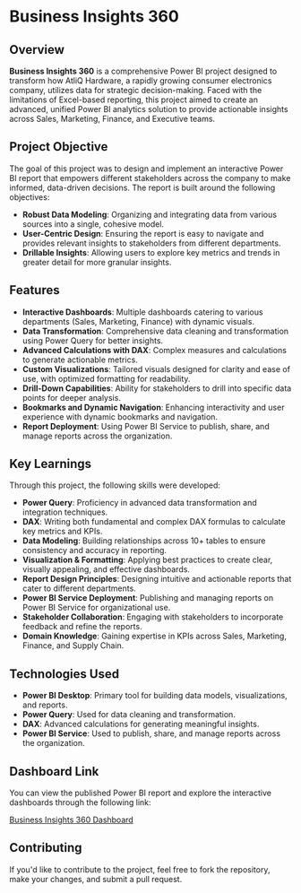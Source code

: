 # Business Insights 360

## Overview

**Business Insights 360** is a comprehensive Power BI project designed to transform how AtliQ Hardware, a rapidly growing consumer electronics company, utilizes data for strategic decision-making. Faced with the limitations of Excel-based reporting, this project aimed to create an advanced, unified Power BI analytics solution to provide actionable insights across Sales, Marketing, Finance, and Executive teams.

## Project Objective

The goal of this project was to design and implement an interactive Power BI report that empowers different stakeholders across the company to make informed, data-driven decisions. The report is built around the following objectives:

- **Robust Data Modeling**: Organizing and integrating data from various sources into a single, cohesive model.
- **User-Centric Design**: Ensuring the report is easy to navigate and provides relevant insights to stakeholders from different departments.
- **Drillable Insights**: Allowing users to explore key metrics and trends in greater detail for more granular insights.

## Features

- **Interactive Dashboards**: Multiple dashboards catering to various departments (Sales, Marketing, Finance) with dynamic visuals.
- **Data Transformation**: Comprehensive data cleaning and transformation using Power Query for better insights.
- **Advanced Calculations with DAX**: Complex measures and calculations to generate actionable metrics.
- **Custom Visualizations**: Tailored visuals designed for clarity and ease of use, with optimized formatting for readability.
- **Drill-Down Capabilities**: Ability for stakeholders to drill into specific data points for deeper analysis.
- **Bookmarks and Dynamic Navigation**: Enhancing interactivity and user experience with dynamic bookmarks and navigation.
- **Report Deployment**: Using Power BI Service to publish, share, and manage reports across the organization.

## Key Learnings

Through this project, the following skills were developed:

- **Power Query**: Proficiency in advanced data transformation and integration techniques.
- **DAX**: Writing both fundamental and complex DAX formulas to calculate key metrics and KPIs.
- **Data Modeling**: Building relationships across 10+ tables to ensure consistency and accuracy in reporting.
- **Visualization & Formatting**: Applying best practices to create clear, visually appealing, and effective dashboards.
- **Report Design Principles**: Designing intuitive and actionable reports that cater to different departments.
- **Power BI Service Deployment**: Publishing and managing reports on Power BI Service for organizational use.
- **Stakeholder Collaboration**: Engaging with stakeholders to incorporate feedback and refine the reports.
- **Domain Knowledge**: Gaining expertise in KPIs across Sales, Marketing, Finance, and Supply Chain.

## Technologies Used

- **Power BI Desktop**: Primary tool for building data models, visualizations, and reports.
- **Power Query**: Used for data cleaning and transformation.
- **DAX**: Advanced calculations for generating meaningful insights.
- **Power BI Service**: Used to publish, share, and manage reports across the organization.

## Dashboard Link

You can view the published Power BI report and explore the interactive dashboards through the following link:

[Business Insights 360 Dashboard](https://app.powerbi.com/view?r=eyJrIjoiNDhlNzIxNWEtNjM2My00ZmNhLWI5ZDEtNjQ2NWJmNzQyMjM3IiwidCI6ImM2ZTU0OWIzLTVmNDUtNDAzMi1hYWU5LWQ0MjQ0ZGM1YjJjNCJ9
)

## Contributing

If you'd like to contribute to the project, feel free to fork the repository, make your changes, and submit a pull request.
